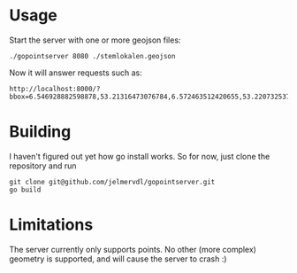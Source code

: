 # Usage
Start the server with one or more geojson files:
    
    ./gopointserver 8080 ./stemlokalen.geojson

Now it will answer requests such as:

    http://localhost:8000/?bbox=6.546928882598878,53.21316473076784,6.572463512420655,53.220732537799954

# Building
I haven't figured out yet how go install works. So for now, just clone the repository and run

    git clone git@github.com/jelmervdl/gopointserver.git
    go build

# Limitations
The server currently only supports points. No other (more complex) geometry is supported, and will cause
the server to crash :)

